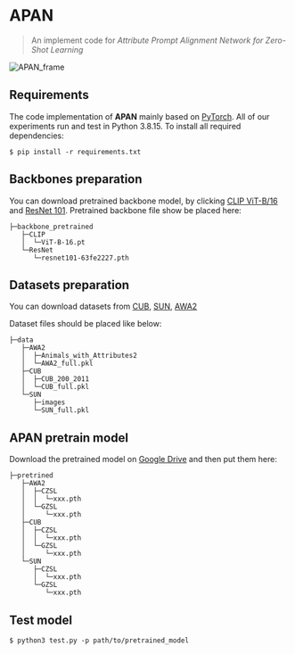 # APAN

> An implement code for
> *Attribute Prompt Alignment Network for Zero-Shot Learning*

![APAN_frame](src/main.png)



## Requirements

The code implementation of **APAN** mainly based on [PyTorch](https://pytorch.org/). All of our experiments run and test in Python 3.8.15. To install all required dependencies:

```shell
$ pip install -r requirements.txt
```



## Backbones preparation

You can download pretrained backbone model, by clicking [CLIP ViT-B/16](https://openaipublic.azureedge.net/clip/models/5806e77cd80f8b59890b7e101eabd078d9fb84e6937f9e85e4ecb61988df416f/ViT-B-16.pt)
and [ResNet 101](https://download.pytorch.org/models/resnet101-63fe2227.pth). Pretrained backbone file show be placed here:

```
├─backbone_pretrained
   ├─CLIP
   │  └─ViT-B-16.pt
   └─ResNet
      └─resnet101-63fe2227.pth
```

## Datasets preparation
You can download datasets from [CUB](https://www.vision.caltech.edu/datasets/cub_200_2011/),  [SUN](https://cs.brown.edu/~gmpatter/sunattributes.html),  [AWA2](https://cvml.ista.ac.at/AwA2/)

Dataset files should be placed like below:

```
├─data
   ├─AWA2
   │  ├─Animals_with_Attributes2
   │  └─AWA2_full.pkl
   ├─CUB
   │  ├─CUB_200_2011
   │  └─CUB_full.pkl
   └─SUN
      ├─images
      └─SUN_full.pkl
```

## APAN pretrain model
Download the pretrained model on [Google Drive](https://drive.google.com/drive/folders/1xfgCau6j0SZM0ZPoq5Nfwc87HIHFIUp1?usp=share_link) and then put them here:
```
├─pretrined
   ├─AWA2
   │  ├─CZSL
   │  │  └─xxx.pth
   │  └─GZSL
   │     └─xxx.pth
   ├─CUB
   │  ├─CZSL
   │  │  └─xxx.pth
   │  └─GZSL
   │     └─xxx.pth
   └─SUN
      ├─CZSL
      │  └─xxx.pth
      └─GZSL
         └─xxx.pth
```

## Test model

```shell
$ python3 test.py -p path/to/pretrained_model
```